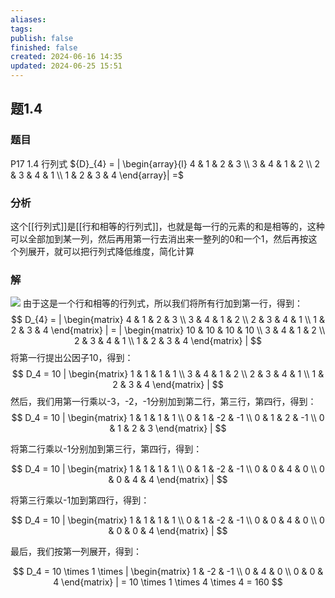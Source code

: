 ```yaml
---
aliases: 
tags: 
publish: false
finished: false
created: 2024-06-16 14:35
updated: 2024-06-25 15:51
---
```

## 题1.4
### 题目
P17 1.4 行列式 ${D}_{4} = | \begin{array}{l} 4 & 1 & 2 & 3 \\  3 & 4 & 1 & 2 \\  2 & 3 & 4 & 1 \\  1 & 2 & 3 & 4 \end{array}|  =$
### 分析 
这个[[行列式]]是[[行和相等的行列式]]，也就是每一行的元素的和是相等的，这种可以全部加到某一列，然后再用第一行去消出来一整列的0和一个1，然后再按这个列展开，就可以把行列式降低维度，简化计算
### 解 
![](https://img.hwenyi.live/202409040122955.webp)
由于这是一个行和相等的行列式，所以我们将所有行加到第一行，得到：
$$
D_{4} = | \begin{matrix} 4 & 1 & 2 & 3 \\ 3 & 4 & 1 & 2 \\ 2 & 3 & 4 & 1 \\ 1 & 2 & 3 & 4 \end{matrix} | = | \begin{matrix} 10 & 10 & 10 & 10 \\ 3 & 4 & 1 & 2 \\ 2 & 3 & 4 & 1 \\ 1 & 2 & 3 & 4 \end{matrix} |
$$
将第一行提出公因子10，得到：
$$
D_4 = 10 | \begin{matrix} 1 & 1 & 1 & 1 \\ 3 & 4 & 1 & 2 \\ 2 & 3 & 4 & 1 \\ 1 & 2 & 3 & 4 \end{matrix} |
$$
然后，我们用第一行乘以-3，-2，-1分别加到第二行，第三行，第四行，得到：
$$
D_4 = 10 | \begin{matrix} 1 & 1 & 1 & 1 \\ 0 & 1 & -2 & -1 \\ 0 & 1 & 2 & -1 \\ 0 & 1 & 2 & 3 \end{matrix} |
$$

将第二行乘以-1分别加到第三行，第四行，得到：

$$
D_4 = 10 | \begin{matrix} 1 & 1 & 1 & 1 \\ 0 & 1 & -2 & -1 \\ 0 & 0 & 4 & 0 \\ 0 & 0 & 4 & 4 \end{matrix} |
$$

将第三行乘以-1加到第四行，得到：

$$
D_4 = 10 | \begin{matrix} 1 & 1 & 1 & 1 \\ 0 & 1 & -2 & -1 \\ 0 & 0 & 4 & 0 \\ 0 & 0 & 0 & 4 \end{matrix} |
$$

最后，我们按第一列展开，得到：

$$
D_4 = 10 \times 1 \times | \begin{matrix} 1 & -2 & -1 \\ 0 & 4 & 0 \\ 0 & 0 & 4 \end{matrix} | = 10 \times 1 \times 4 \times 4 = 160
$$


